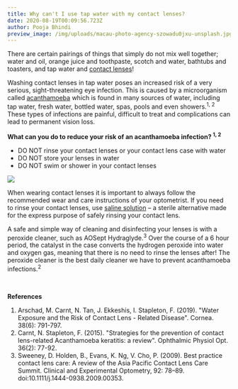 ```yaml
---
title: Why can't I use tap water with my contact lenses?
date: 2020-08-19T00:09:56.723Z
author: Pooja Bhindi
preview_image: /img/uploads/macau-photo-agency-szowadu0jxu-unsplash.jpg
---
```

<div class="employee-heading">

There are certain pairings of things that simply do not mix well together; water and oil, orange juice and toothpaste, scotch and water, bathtubs and toasters, and tap water and [contact lenses](https://www.innovativeeyecare.com.au/what-we-do/contact-lenses)! 

</div>

Washing contact lenses in tap water poses an increased risk of a very serious, sight-threatening eye infection. This is caused by a microorganism called [acanthamoeba](https://www.innovativeeyecare.com.au/what-we-do/keratitis) which is found in many sources of water, including tap water, fresh water, bottled water, spas, pools and even showers.<sup>1, 2</sup> These types of infections are painful, difficult to treat and complications can lead to permanent vision loss. 

**What can you do to reduce your risk of an acanthamoeba infection? <sup>1, 2</sup>** 

* DO NOT rinse your contact lenses or your contact lens case with water
* DO NOT store your lenses in water
* DO NOT swim or shower in your contact lenses



![](/img/uploads/tap.jpg)

When wearing contact lenses it is important to always follow the recommended wear and care instructions of your optometrist. If you need to rinse your contact lenses, use [saline solution](https://eyesolutions.com.au/collections/frontpage/products/eyeye-saline-360ml) – a sterile alternative made for the express purpose of safely rinsing your contact lens.

A safe and simple way of cleaning and disinfecting your lenses is with a peroxide cleaner, such as AOSept Hydraglyde.<sup>3</sup> Over the course of a 6 hour period, the catalyst in the case converts the hydrogen peroxide into water and oxygen gas, meaning that there is no need to rinse the lenses after! The peroxide cleaner is the best daily cleaner we have to prevent acanthamoeba infections.<sup>2</sup>

<br>

**References** 

1. Arschad, M. Carnt, N. Tan, J. Ekkeshis, I. Stapleton, F. (2019). "Water Exposure and the Risk of Contact Lens - Related Disease". Cornea. 38(6): 791-797.
2. Carnt, N. Stapleton, F. (2015). "Strategies for the prevention of contact lens-related Acanthamoeba keratitis: a review". Ophthalmic Physiol Opt. 36(2): 77-92.
3. Sweeney, D. Holden, B., Evans, K. Ng, V. Cho, P. (2009). Best practice contact lens care: A review of the Asia Pacific Contact Lens Care Summit. Clinical and Experimental Optometry, 92: 78–89. doi:10.1111/j.1444-0938.2009.00353.